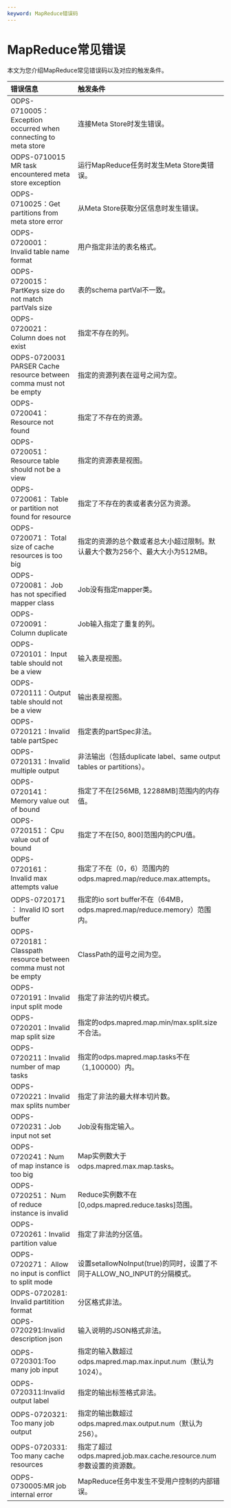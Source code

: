 ```yaml
---
keyword: MapReduce错误码
---
```


# MapReduce常见错误

本文为您介绍MapReduce常见错误码以及对应的触发条件。

|错误信息|触发条件|
|:---|:---|
|ODPS-0710005：Exception occurred when connecting to meta store|连接Meta Store时发生错误。|
|ODPS-0710015 MR task encountered meta store exception|运行MapReduce任务时发生Meta Store类错误。|
|ODPS-0710025：Get partitions from meta store error|从Meta Store获取分区信息时发生错误。|
|ODPS-0720001： Invalid table name format|用户指定非法的表名格式。|
|ODPS-0720015：PartKeys size do not match partVals size|表的schema partVal不一致。|
|ODPS-0720021： Column does not exist|指定不存在的列。|
|ODPS-0720031 PARSER Cache resource between comma must not be empty|指定的资源列表在逗号之间为空。|
|ODPS-0720041：Resource not found|指定了不存在的资源。|
|ODPS-0720051：Resource table should not be a view|指定的资源表是视图。|
|ODPS-0720061： Table or partition not found for resource|指定了不存在的表或者表分区为资源。|
|ODPS-0720071： Total size of cache resources is too big|指定的资源的总个数或者总大小超过限制。默认最大个数为256个、最大大小为512MB。|
|ODPS-0720081： Job has not specified mapper class|Job没有指定mapper类。|
|ODPS-0720091：Column duplicate|Job输入指定了重复的列。|
|ODPS-0720101： Input table should not be a view|输入表是视图。|
|ODPS-0720111：Output table should not be a view|输出表是视图。|
|ODPS-0720121：Invalid table partSpec|指定表的partSpec非法。|
|ODPS-0720131：Invalid multiple output|非法输出（包括duplicate label、same output tables or partitions）。|
|ODPS-0720141： Memory value out of bound|指定了不在\[256MB, 12288MB\]范围内的内存值。|
|ODPS-0720151： Cpu value out of bound|指定了不在\[50, 800\]范围内的CPU值。|
|ODPS-0720161： Invalid max attempts value|指定了不在（0，6）范围内的odps.mapred.map/reduce.max.attempts。|
|ODPS-0720171 ： Invalid IO sort buffer|指定的io sort buffer不在（64MB，odps.mapred.map/reduce.memory）范围内。|
|ODPS-0720181：Classpath resource between comma must not be empty|ClassPath的逗号之间为空。|
|ODPS-0720191：Invalid input split mode|指定了非法的切片模式。|
|ODPS-0720201：Invalid map split size|指定的odps.mapred.map.min/max.split.size不合法。|
|ODPS-0720211：Invalid number of map tasks|指定的odps.mapred.map.tasks不在（1,100000）内。|
|ODPS-0720221：Invalid max splits number|指定了非法的最大样本切片数。|
|ODPS-0720231：Job input not set|Job没有指定输入。|
|ODPS-0720241：Num of map instance is too big|Map实例数大于odps.mapred.max.map.tasks。|
|ODPS-0720251： Num of reduce instance is invalid|Reduce实例数不在\[0,odps.mapred.reduce.tasks\]范围。|
|ODPS-0720261：Invalid partition value|指定了非法的分区值。|
|ODPS-0720271： Allow no input is conflict to split mode|设置setallowNoInput\(true\)的同时，设置了不同于ALLOW\_NO\_INPUT的分隔模式。|
|ODPS-0720281: Invalid partitition format|分区格式非法。|
|ODPS-0720291:Invalid description json|输入说明的JSON格式非法。|
|ODPS-0720301:Too many job input|指定的输入数超过odps.mapred.map.max.input.num（默认为1024）。|
|ODPS-0720311:Invalid output label|指定的输出标签格式非法。|
|ODPS-0720321: Too many job output|指定的输出数超过odps.mapred.max.output.num（默认为256）。|
|ODPS-0720331: Too many cache resources|指定了超过odps.mapred.job.max.cache.resource.num参数设置的资源数。|
|ODPS-0730005:MR job internal error|MapReduce任务中发生不受用户控制的内部错误。|

